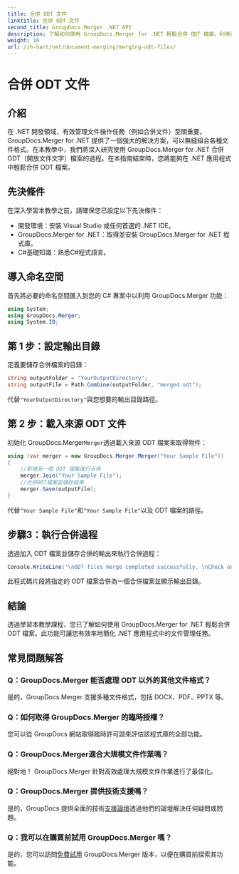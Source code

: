 ```yaml
---
title: 合併 ODT 文件
linktitle: 合併 ODT 文件
second_title: GroupDocs.Merger .NET API
description: 了解如何使用 GroupDocs.Merger for .NET 輕鬆合併 ODT 檔案。利用這個強大的庫增強您的文件管理能力。
weight: 16
url: /zh-hant/net/document-merging/merging-odt-files/
---
```


# 合併 ODT 文件

## 介紹
在 .NET 開發領域，有效管理文件操作任務（例如合併文件）至關重要。 GroupDocs.Merger for .NET 提供了一個強大的解決方案，可以無縫組合各種文件格式。在本教學中，我們將深入研究使用 GroupDocs.Merger for .NET 合併 ODT（開放文件文字）檔案的過程。在本指南結束時，您將能夠在 .NET 應用程式中輕鬆合併 ODT 檔案。
## 先決條件
在深入學習本教學之前，請確保您已設定以下先決條件：
- 開發環境：安裝 Visual Studio 或任何首選的 .NET IDE。
- GroupDocs.Merger for .NET：取得並安裝 GroupDocs.Merger for .NET 程式庫。
- C#基礎知識：熟悉C#程式語言。

## 導入命名空間
首先將必要的命名空間匯入到您的 C# 專案中以利用 GroupDocs.Merger 功能：
```csharp
using System; 
using GroupDocs.Merger;
using System.IO;
```
## 第 1 步：設定輸出目錄
定義要儲存合併檔案的目錄：
```csharp
string outputFolder = "YourOutputDirectory";
string outputFile = Path.Combine(outputFolder, "merged.odt");
```
代替`"YourOutputDirectory"`與您想要的輸出目錄路徑。
## 第 2 步：載入來源 ODT 文件
初始化 GroupDocs.Merger`Merger`透過載入來源 ODT 檔案來取得物件：
```csharp
using (var merger = new GroupDocs.Merger.Merger("Your Sample File"))
{
    //新增另一個 ODT 檔案進行合併
    merger.Join("Your Sample File");
    //合併ODT檔案並儲存結果
    merger.Save(outputFile);
}
```
代替`"Your Sample File"`和`"Your Sample File"`以及 ODT 檔案的路徑。
## 步驟3：執行合併過程
透過加入 ODT 檔案並儲存合併的輸出來執行合併過程：
```csharp
Console.WriteLine("\nODT files merge completed successfully. \nCheck output in {0}", outputFolder);
```
此程式碼片段將指定的 ODT 檔案合併為一個合併檔案並顯示輸出目錄。

## 結論
透過學習本教學課程，您已了解如何使用 GroupDocs.Merger for .NET 輕鬆合併 ODT 檔案。此功能可讓您有效率地簡化 .NET 應用程式中的文件管理任務。

## 常見問題解答
### Q：GroupDocs.Merger 能否處理 ODT 以外的其他文件格式？
是的，GroupDocs.Merger 支援多種文件格式，包括 DOCX、PDF、PPTX 等。
### Q：如何取得 GroupDocs.Merger 的臨時授權？
您可以從 GroupDocs 網站取得臨時許可證來評估該程式庫的全部功能。
### Q：GroupDocs.Merger適合大規模文件作業嗎？
絕對地！ GroupDocs.Merger 針對高效處理大規模文件作業進行了最佳化。
### Q：GroupDocs.Merger 提供技術支援嗎？
是的，GroupDocs 提供全面的技術[支援論壇](https://forum.groupdocs.com/c/merger/32)透過他們的論壇解決任何疑問或問題。
### Q：我可以在購買前試用 GroupDocs.Merger 嗎？
是的，您可以訪問[免費試用](https://releases.groupdocs.com/) GroupDocs.Merger 版本，以便在購買前探索其功能。